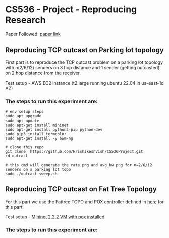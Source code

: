 # CS536 - Project - Reproducing Research 
Paper Followed: [paper link](https://www.usenix.org/conference/nsdi12/technical-sessions/presentation/prakash)
## Reproducing TCP outcast on Parking lot topology
First part is to reproduce the TCP outcast problem on a parking lot topology with n(2/6/12) senders on 3 hop distance and 1 sender (getting outcasted)
on 2 hop distance from the receiver. 

Test setup - AWS EC2 instance (t2.large running ubuntu 22.04 in us-east-1d AZ)
### The steps to run this experiment are:
```
# env setup steps
sudo apt upgrade
sudo apt update
sudo apt-get install mininet
sudo apt-get install python3-pip python-dev
sudo pip3 install termcolor
sudo apt-get install -y bwm-ng

# clone this repo
git clone  https://github.com/HrishikeshVish/CS536Project.git
cd outcast

# this cmd will generate the rate.png and avg_bw.png for n=2/6/12 senders on a parking lot topo
sudo ./outcast-sweep.sh
```

## Reproducing TCP outcast on Fat Tree Topology
For this part we use the Fattree TOPO and POX controller defined in [here](https://github.com/gramorgan/mininet-fat-tree) for this part.

Test setup - [Mininet 2.2.2 VM with pox installed](https://github.com/mininet/mininet/releases/tag/2.2.2)
### The steps to run this experiment are:
